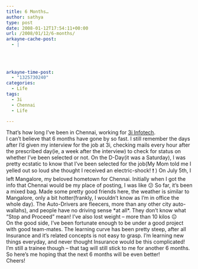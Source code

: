 ```yaml
---
title: 6 Months…
author: sathya
type: post
date: 2008-01-12T17:54:11+00:00
url: /2008/01/12/6-months/
arkayne-cache-post:
  - |
    
    
    
    
arkayne-time-post:
  - "1325730240"
categories:
  - Life
tags:
  - 3i
  - Chennai
  - Life

---
```

That&#8217;s how long I&#8217;ve been in Chennai, working for [3i Infotech][1].  
I can&#8217;t believe that 6 months have gone by so fast. I still remember the days after I&#8217;d given my interview for the job at 3i, checking mails every hour after the prescribed day(ie, a week after the interview) to check for status on whether I&#8217;ve been selected or not. On the D-Day(it was a Saturday), I was pretty ecstatic to know that I&#8217;ve been selected for the job(My Mom told me I yelled out so loud she thought I received an electric-shock! ❗ ) On July 5th, I left Mangalore, my beloved hometown for Chennai. Initially when I got the info that Chennai would be my place of posting, I was like 😕 So far, it&#8217;s been a mixed bag. Made some pretty good friends here, the weather is similar to Mangalore, only a bit hotter(frankly, I wouldn&#8217;t know as I&#8217;m in office the whole day). The Auto-Drivers are fleecers, more than any other city auto-wallahs), and people have no driving sense \*at all\*. They don&#8217;t know what &#8220;Stop and Proceed&#8221; mean! I&#8217;ve also lost weight &#8211; more than 10 kilos 😐  
On the good side, I&#8217;ve been fortunate enough to be under a good project with good team-mates. The learning curve has been pretty steep, after all Insurance and it&#8217;s related concepts is not easy to grasp. I&#8217;m learning new things everyday, and never thought Insurance would be this complicated! I&#8217;m still a trainee though &#8211; that tag will still stick to me for another 6 months. So here&#8217;s me hoping that the next 6 months will be even better!  
Cheers!

 [1]: http://www.3i-infotech.com/
